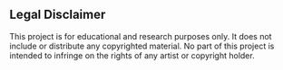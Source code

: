 ## Legal Disclaimer

This project is for educational and research purposes only. It does not include or distribute any copyrighted material. No part of this project is intended to infringe on the rights of any artist or copyright holder.

